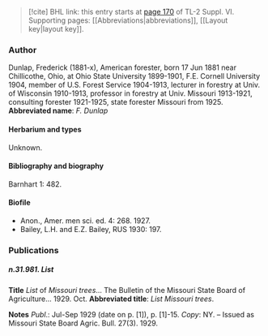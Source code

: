 > [!cite] BHL link: this entry starts at [page 170](https://www.biodiversitylibrary.org/page/33260158) of TL-2 Suppl. VI.
> Supporting pages: [[Abbreviations|abbreviations]], [[Layout key|layout key]].

### Author

Dunlap, Frederick (1881-x), American forester, born 17 Jun 1881 near Chillicothe, Ohio, at Ohio State University 1899-1901, F.E. Cornell University 1904, member of U.S. Forest Service 1904-1913, lecturer in forestry at Univ. of Wisconsin 1910-1913, professor in forestry at Univ. Missouri 1913-1921, consulting forester 1921-1925, state forester Missouri from 1925. 
**Abbreviated name**: *F. Dunlap*

#### Herbarium and types

Unknown.

#### Bibliography and biography

Barnhart 1: 482.

#### Biofile

- Anon., Amer. men sci. ed. 4: 268. 1927.
- Bailey, L.H. and E.Z. Bailey, RUS 1930: 197.

### Publications

##### n.31.981. List

**Title**
*List* of *Missouri trees*... The Bulletin of the Missouri State Board of Agriculture... 1929. Oct.
**Abbreviated title**: *List Missouri trees*.

**Notes**
*Publ*.: Jul-Sep 1929 (date on p. \[1\]), p. \[1\]-15. *Copy*: NY. – Issued as Missouri State Board Agric. Bull. 27(3). 1929.

